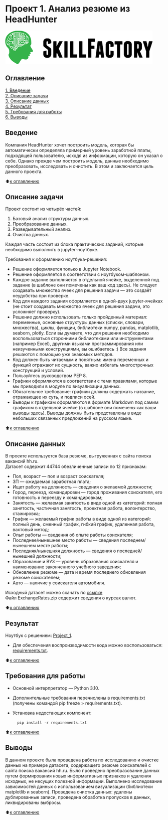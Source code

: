 # Проект 1. Анализ резюме из HeadHunter

![SkillFactory](../images/sf_logo.png)

## Оглавление

[1. Введение](https://github.com/costaM705/sf_data_science/tree/main/project_1/README.md#Введение)</br>
[2. Описание задачи](https://github.com/costaM705/sf_data_science/tree/main/project_1/README.md#Описание-задачи)</br>
[3. Описание данных](https://github.com/costaM705/sf_data_science/tree/main/project_1/README.md#Описание-данных)</br>
[4. Результат](https://github.com/costaM705/sf_data_science/tree/main/project_1/README.md#Результат)</br>
[5. Требования для работы](https://github.com/costaM705/sf_data_science/tree/main/project_1/README.md#Требования-для-работы)</br>
[6. Выводы](https://github.com/costaM705/sf_data_science/tree/main/project_1/README.md#Выводы)       

## Введение

 Компания HeadHunter хочет построить модель, которая бы автоматически определяла примерный уровень заработной платы, подходящей пользователю, исходя из информации, которую он указал о себе. Однако прежде чем построить модель, данные необходимо преобразовать, исследовать и очистить. В этом и заключается цель данного проекта.

 :arrow_up:[к оглавлению](https://github.com/costaM705/sf_data_science/tree/main/project_1/README.md#Оглавление)      

## Описание задачи

Проект состоит из четырёх частей:<br/>

1. Базовый анализ структуры данных.<br/>
2. Преобразование данных.<br/>
3. Разведывательный анализ.<br/>
4. Очистка данных.<br/>

Каждая часть состоит из блока практических заданий, которые необходимо выполнить в jupyter-ноутбуке.<br/>     

Требования к оформлению ноутбука-решения:
* Решение оформляется только в Jupyter Notebook.
* Решение оформляется в соответствии с ноутбуком-шаблоном.
* Каждое задание выполняется в отдельной ячейке, выделенной под задание (в шаблоне они помечены как ваш код здесь). Не следует создавать множество ячеек для решения задачи — это создаёт неудобства при проверке.
* Код для каждого задания оформляется в одной-двух jupyter-ячейках (не стоит создавать множество ячеек для решения задачи, это усложняет проверку).
* Решение должно использовать только пройденный материал: переменные, основные структуры данных (списки, словари, множества), циклы, функции, библиотеки numpy, pandas, matplotlib, seaborn, plotly. Если вы думаете, что для решения необходимо воспользоваться сторонними библиотеками или инструментами (например Excel), другими языками программирования или неизученными конструкциями, вы ошибаетесь :) Все задания решаются с помощью уже знакомых методов.
* Код должен быть читаемым и понятным: имена переменных и функций отражают их сущность, важно избегать многострочных конструкций и условий.
* Пользуйтесь руководством PEP 8.
* Графики оформляются в соответствии с теми правилами, которые мы приводили в модуле по визуализации данных.
* Обязательное требование: графики должны содержать название, отражающее их суть, и подписи осей.
* Выводы к графикам оформляются в формате Markdown под самим графиком в отдельной ячейке (в шаблоне они помечены как ваши выводы здесь). Выводы должны быть представлены в виде небольших связанных предложений на русском языке.

:arrow_up:[к оглавлению](https://github.com/costaM705/sf_data_science/tree/main/project_1/README.md#Оглавление)      

## Описание данных

В проекте используется база резюме, выгруженная с сайта поиска вакансий hh.ru.        
Датасет содержит 44744 обезличенные записи по 12 признакам:                     
* Пол, возраст — пол и возраст соискателя;                    
* ЗП — ожидаемая заработная плата;                                      
* Ищет работу на должность — сведения о желаемой должности;                 
* Город, переезд, командировки — город проживания соискателя, его готовность к переезду и командировкам;              
* Занятость — желаемая занятость в виде одной из категорий: полная занятость, частичная занятость, проектная работа, волонтерство, стажировка;                    
* График — желаемый график работы в виде одной из категорий: полный день, сменный график, гибкий график, удаленная работа, вахтовый метод;                           
* Опыт работы — сведения об опыте работы соискателя;             
* Последнее/нынешнее место работы — сведения последнем/нынешнем месте работы;              
* Последняя/нынешняя должность — сведения о последней/нынешней должности;             
* Образование и ВУЗ — уровень образования соискателя и наименование законченного учебного заведения;               
* Обновление резюме — дата и время последнего обновления резюме соискателем;             
* Авто — наличие у соискателя автомобиля.             

Исходный датасет можно скачать по [ссылке](https://drive.google.com/file/d/1ikA_Ht45fXD2w5dWZ9sGTSRl-UNeCVub/view?usp=share_link)     
Файл ExchangeRates.zip содержит сведения о курсах валют.

:arrow_up:[к оглавлению](https://github.com/costaM705/sf_data_science/tree/main/project_1/README.md#Оглавление)        

## Результат

Ноутбук с решением: [Project_1](https://github.com/costaM705/sf_data_science/blob/main/project_1/project_1_CV_analysis_from_HeadHunter.ipynb).
* Для обеспечения воспроизводимости кода можно воспользоваться: [requirements.txt](https://github.com/costaM705/sf_data_science/tree/main/project_1/requirements.txt).

:arrow_up:[к оглавлению](https://github.com/costaM705/sf_data_science/tree/main/project_1/README.md#Оглавление)         

## Требования для работы
* Основной интерпретатор — Python 3.10.
* Дополнительные требования перечислены в requirements.txt (получены командой pip freeze > requirements.txt).
* Установка недостающих компонент:

        pip install -r requirements.txt

:arrow_up:[к оглавлению](https://github.com/costaM705/sf_data_science/tree/main/project_1/README.md#Оглавление)         

## Выводы

В данном проекте была проведена работа по исследованию и очистке данных на примере датасета, содержащего резюме соискателей с сайта поиска вакансий hh.ru.
Было проведено преобразование данных путем формирования новых информативных признаков и удаления исходных, не несущих полезной информации. Выполнено исследование зависимостей данных с использованием визуализации (библиотеки matplotlib и seaborn). Проведена очистка данных: удалены дублированные записи, проведена обработка пропусков в данных, ликвидированы выбросы.

:arrow_up:[к оглавлению](https://github.com/costaM705/sf_data_science/tree/main/project_1/README.md#Оглавление)   


